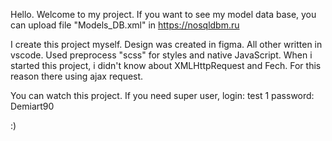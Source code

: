 Hello. Welcome to my project.
If you want to see my model data base, you can upload file "Models_DB.xml" in https://nosqldbm.ru

I create this project myself. Design was created in figma. All other written in vscode.
Used preprocess "scss" for styles and native JavaScript. When i started this project, i didn't know about XMLHttpRequest and Fech. For this reason there using ajax request.

You can watch this project. If you need super user, login: test 1 password: Demiart90

:)